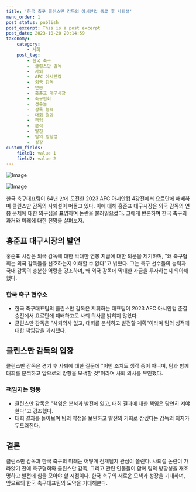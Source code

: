 ```yaml
---
title: '한국 축구 클린스만 감독의 아시안컵 종료 후 사퇴설'
menu_order: 1
post_status: publish
post_excerpt: This is a post excerpt
post_date: 2023-10-20 20:14:59
taxonomy:
    category:
        - 사회
    post_tag:
        - 한국 축구
        -  클린스만 감독
        -  사퇴
        -  AFC 아시안컵
        -  외국 감독
        -  연봉
        -  홍준표 대구시장
        -  축구협회
        -  선수들
        -  감독 능력
        -  대회 결과
        -  책임
        -  분석
        -  발전
        -  팀의 방향성
        -  성장
custom_fields:
    field1: value 1
    field2: value 2
---
```


![Image](https://imgnews.pstatic.net/image/016/2024/02/07/20240207000131_0_20240207092408983.jpg?type=w647)

![Image](https://imgnews.pstatic.net/image/016/2024/02/07/20231218000358_0_20240207092408987.jpg?type=w647)


한국 축구대표팀이 64년 만에 도전한 2023 AFC 아시안컵 4강전에서 요르단에 패배하며 클린스만 감독의 사퇴설이 떠돌고 있다. 이에 대해 홍준표 대구시장은 외국 감독의 연봉 문제에 대한 의구심을 표명하며 논란을 불러일으켰다. 그에게 반론하며 한국 축구의 과거와 미래에 대한 전망을 살펴보자.

## 홍준표 대구시장의 발언
홍준표 시장은 외국 감독에 대한 막대한 연봉 지급에 대한 의문을 제기하며, "왜 축구협회는 외국 감독들을 선호하는지 이해할 수 없다"고 밝혔다. 그는 축구 선수들의 능력과 국내 감독의 충분한 역량을 강조하며, 왜 외국 감독에 막대한 자금을 투자하는지 의아해했다.

### 한국 축구 현주소
- 한국 축구대표팀의 클린스만 감독은 지휘하는 대표팀이 2023 AFC 아시안컵 준결승전에서 요르단에 패배하고도 사퇴 의사를 밝히지 않았다.
- 클린스만 감독은 "사퇴의사 없고, 대회를 분석하고 발전할 계획"이라며 팀의 성적에 대한 책임감을 과시했다.

## 클린스만 감독의 입장
클린스만 감독은 경기 후 사퇴에 대한 질문에 "어떤 조치도 생각 중이 아니며, 팀과 함께 대회를 분석하고 앞으로의 방향을 모색할 것"이라며 사퇴 의사를 부인했다.

### 책임지는 행동
- 클린스만 감독은 "책임은 분석과 발전에 있고, 대회 결과에 대한 책임은 당연히 져야 한다"고 강조했다.
- 대회 결과를 돌아보며 팀의 약점을 보완하고 발전의 기회로 삼겠다는 감독의 의지가 두드러진다.

## 결론
클린스만 감독과 한국 축구의 미래는 어떻게 전개될지 관심이 쏠린다. 사퇴설 논란이 가라앉기 전에 축구협회와 클린스만 감독, 그리고 관련 인물들이 함께 팀의 방향성을 재조명하고 발전에 힘을 모아야 할 시점이다. 한국 축구의 새로운 모색과 성장을 기대하며, 앞으로의 한국 축구대표팀의 도약을 기대해본다.
